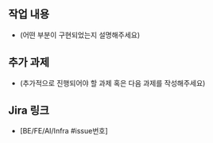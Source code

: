 <!-- 제목에 옮길 것
[BE or FE or AI or Infra]-type: 이슈명
-->

## 작업 내용
- (어떤 부분이 구현되었는지 설명해주세요)

## 추가 과제
- (추가적으로 진행되어야 할 과제 혹은 다음 과제를 작성해주세요)

## Jira 링크
- [BE/FE/AI/Infra #issue번호]